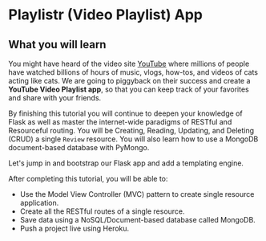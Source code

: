 # Playlistr (Video Playlist) App

## What you will learn

You might have heard of the video site [YouTube](https://youtube.com) where millions of people have watched billions of hours of music, vlogs, how-tos, and videos of cats acting like cats. We are going to piggyback on their success and create a **YouTube Video Playlist app**, so that you can keep track of your favorites and share with your friends.

By finishing this tutorial you will continue to deepen your knowledge of Flask as well as master the internet-wide paradigms of RESTful and Resourceful routing. You will be Creating, Reading, Updating, and Deleting (CRUD) a single `Review` resource. You will also learn how to use a MongoDB document-based database with PyMongo.

Let's jump in and bootstrap our Flask app and add a templating engine.

After completing this tutorial, you will be able to:
* Use the Model View Controller (MVC) pattern to create single resource application.
* Create all the RESTful routes of a single resource.
* Save data using a NoSQL/Document-based database called MongoDB.
* Push a project live using Heroku.
